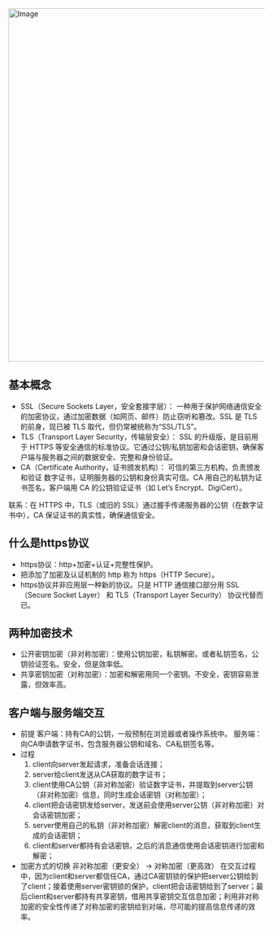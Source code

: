 <img width="714" height="695" alt="Image" src="https://github.com/user-attachments/assets/38c914a9-ebc6-4347-8890-cde209cfa49b" />

## 基本概念
- SSL（Secure Sockets Layer，安全套接字层）：
  一种用于保护网络通信安全的加密协议，通过加密数据（如网页、邮件）防止窃听和篡改。SSL 是 TLS 的前身，现已被 TLS 取代，但仍常被统称为“SSL/TLS”。
- TLS（Transport Layer Security，传输层安全）：
  SSL 的升级版，是目前用于 HTTPS 等安全通信的标准协议。它通过公钥/私钥加密和会话密钥，确保客户端与服务器之间的数据安全、完整和身份验证。
- CA（Certificate Authority，证书颁发机构）：
  可信的第三方机构，负责颁发和验证 数字证书，证明服务器的公钥和身份真实可信。CA 用自己的私钥为证书签名，客户端用 CA 的公钥验证证书（如 Let’s Encrypt、DigiCert）。

联系：在 HTTPS 中，TLS（或旧的 SSL）通过握手传递服务器的公钥（在数字证书中），CA 保证证书的真实性，确保通信安全。

## 什么是https协议
- https协议：http+加密+认证+完整性保护。
- 把添加了加密及认证机制的 http 称为 https（HTTP Secure）。
- https协议并非应用层一种新的协议。只是 HTTP 通信接口部分用 SSL（Secure Socket Layer） 和 TLS（Transport Layer Security） 协议代替而已。

## 两种加密技术
- 公开密钥加密（非对称加密）：使用公钥加密，私钥解密。或者私钥签名，公钥验证签名。安全，但是效率低。
- 共享密钥加密（对称加密）：加密和解密用同一个密钥。不安全，密钥容易泄露，但效率高。

## 客户端与服务端交互
- 前提
客户端：持有CA的公钥，一般预制在浏览器或者操作系统中。
服务端：向CA申请数字证书，包含服务器公钥和域名、CA私钥签名等。
- 过程
  1. client向server发起请求，准备会话连接；
  2. server给client发送从CA获取的数字证书；
  3. client使用CA公钥（非对称加密）验证数字证书，并提取到server公钥（非对称加密）信息，同时生成会话密钥（对称加密）；
  4. client把会话密钥发给server，发送前会使用server公钥（非对称加密）对会话密钥加密；
  5. server使用自己的私钥（非对称加密）解密client的消息，获取到client生成的会话密钥；
  6. client和server都持有会话密钥，之后的消息通信使用会话密钥进行加密和解密；
- 加密方式的切换
非对称加密（更安全） → 对称加密（更高效）
在交互过程中，因为client和server都信任CA，通过CA密钥锁的保护把server公钥给到了client；接着使用server密钥锁的保护，client把会话密钥给到了server；最后client和server都持有共享密钥，借用共享密钥交互信息加密；利用非对称加密的安全性传递了对称加密的密钥给到对端，尽可能的提高信息传递的效率。